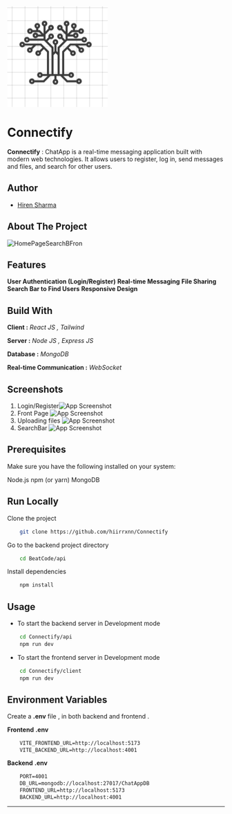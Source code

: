 ![Cover](https://github.com/hiirrxnn/Connectify/blob/main/client/src/assets/Logo.png)

# Connectify

**Connectify** : ChatApp is a real-time messaging application built with modern web technologies. It allows users to register, log in, send messages and files, and search for other users.


## Author
- [Hiren Sharma](https://www.github.com/hiirrxnn)

## About The Project

![HomePage](https://github.com/PalashChitnavis/BeatCode/blob/master/client/public/Main.png)SearchBFron

## Features

**User Authentication (Login/Register)**
**Real-time Messaging**
**File Sharing**
**Search Bar to Find Users**
**Responsive Design**

## Build With

**Client :** _React JS , Tailwind_

**Server :** _Node JS , Express JS_ 

**Database :** _MongoDB_

**Real-time Communication :** _WebSocket_

## Screenshots

1. Login/Register![App Screenshot](https://github.com/PalashChitnavis/BeatCode/blob/master/client/public/Login/Register.png)
2. Front Page
   ![App Screenshot](https://github.com/PalashChitnavis/BeatCode/blob/master/client/public/FrontPage.png)
3. Uploading files
   ![App Screenshot](https://github.com/PalashChitnavis/BeatCode/blob/master/client/public/FileBrowser.png)
4. SearchBar
   ![App Screenshot](https://github.com/PalashChitnavis/BeatCode/blob/master/client/public/SearchBar.png)

## Prerequisites

Make sure you have the following installed on your system:

Node.js
npm (or yarn)
MongoDB

## Run Locally

Clone the project

```bash
	git clone https://github.com/hiirrxnn/Connectify
```

Go to the backend project directory

```bash
	cd BeatCode/api
```

Install dependencies

```bash
	npm install
```

## Usage

- To start the backend server in Development mode

```bash
	cd Connectify/api
	npm run dev
```

- To start the frontend server in Development mode

```bash
	cd Connectify/client
	npm run dev
```

## Environment Variables

Create a **.env** file , in both backend and frontend .

**Frontend** **.env**

        VITE_FRONTEND_URL=http://localhost:5173
        VITE_BACKEND_URL=http://localhost:4001

**Backend** **.env**

        PORT=4001
        DB_URL=mongodb://localhost:27017/ChatAppDB
        FRONTEND_URL=http://localhost:5173
        BACKEND_URL=http://localhost:4001


---
